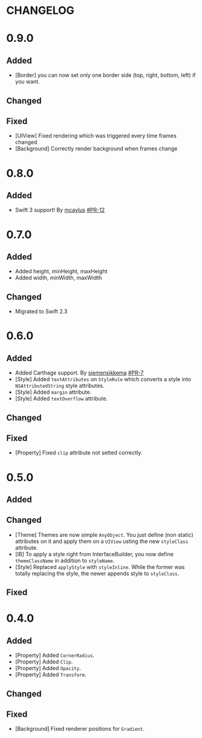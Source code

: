 # CHANGELOG

# 0.9.0

## Added

- [Border] you can now set only one border side (top, right, bottom, left) if you want.

## Changed

## Fixed

- [UIView] Fixed rendering which was triggered every time frames changed
- [Background] Correctly render background when frames change

# 0.8.0

## Added

- Swift 3 support!
By [mcaylus](https://github.com/mcaylus)
[#PR-12](https://github.com/akane/Gaikan/pull/12)

# 0.7.0

## Added

- Added height, minHeight, maxHeight
- Added width, minWidth, maxWidth

## Changed

- Migrated to Swift 2.3

# 0.6.0

## Added

- Added Carthage support.
By [siemensikkema](https://github.com/siemensikkema)
[#PR-7](https://github.com/akane/Gaikan/pull/7)
- [Style] Added `textAttributes` on `StyleRule` which converts a style into `NSAttributedString` style attributes.
- [Style] Added `margin` attribute.
- [Style] Added `textOverflow` attribute.

## Changed

## Fixed

- [Property] Fixed `clip` attribute not setted correctly.

# 0.5.0

## Added

## Changed

- [Theme] Themes are now simple `AnyObject`. You just define (non static) attributes
on it and apply them on a `UIView` usting the new `styleClass` attribute.
- [IB] To apply a style right from InterfaceBuilder, you now define `themeClassName`
in addition to `styleName`.
- [Style] Replaced `applyStyle` with `styleInline`.
While the former was totally replacing the style, the newer appends style to `styleClass`.

## Fixed

# 0.4.0

## Added

- [Property] Added `CornerRadius`.
- [Property] Added `Clip`.
- [Property] Added `Opacity`.
- [Property] Added `Transform`.

## Changed

## Fixed

- [Background] Fixed renderer positions for `Gradient`.
